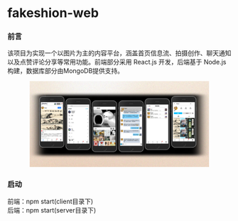 # fakeshion-web

### 前言
该项目为实现一个以图片为主的内容平台，涵盖首页信息流、拍摄创作、聊天通知以及点赞评论分享等常用功能。前端部分采用 React.js 开发，后端基于 Node.js构建，数据库部分由MongoDB提供支持。
<p align='center'>
  <img src="./client/public/previeww.png" width=80% height=80% >
</p>


### 启动
前端：npm start(client目录下)  
后端：npm start(server目录下)
